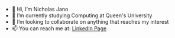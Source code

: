 - 👋 Hi, I’m Nicholas Jano
- 🌱 I’m currently studying Computing at Queen's University
- 👥 I’m looking to collaborate on anything that reaches my interest
- 📫 You can reach me at: [LinkedIn Page](https://linkedin.com/in/nicholasjano/)
